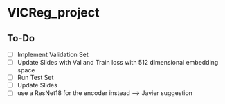 # VICReg_project


## To-Do

- [ ] Implement Validation Set
- [ ] Update Slides with Val and Train loss with 512 dimensional embedding space
- [ ] Run Test Set
- [ ] Update Slides
- [ ] use a ResNet18 for the encoder instead --> Javier suggestion
